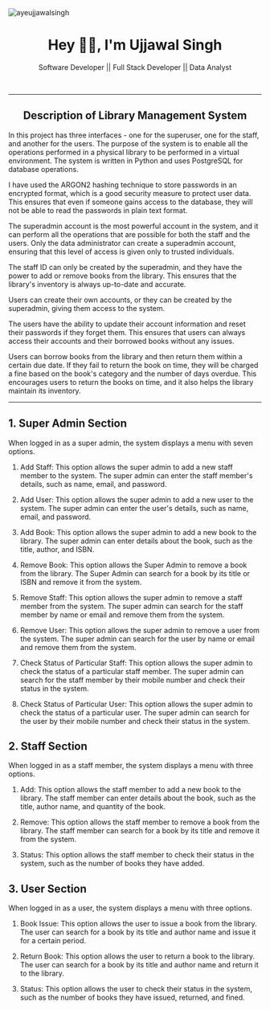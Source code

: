 <img src="https://komarev.com/ghpvc/?username=ayeujjawalsingh&label=Profile%20Visiters&color=0e75b6&style=flat" alt="ayeujjawalsingh" />

<h1 align="center"> Hey 👋🏻, I'm Ujjawal Singh </br> 
</h1>
<p align="center">Software Developer || Full Stack Developer || Data Analyst</p>
<p align="center">
<a href="https://auth.geeksforgeeks.org/user/ayeujjawalsingh/practice" target="_blank"><img alt="" src="https://img.shields.io/badge/GeeksforGeeks-000?logo=GeeksforGeeks&logoColor=2FF200&style=for-the-badge" style="vertical-align:center" /></a>
<a href="https://linkedin.com/in/ayeujjawalsingh" target="_blank"><img alt="" src="https://img.shields.io/badge/LinkedIn-000?logo=linkedin&logoColor=0A66C2&style=for-the-badge" style="vertical-align:center" /></a>
<a href="https://github.com/ayeujjawalsingh" target="_blank"><img alt="" src="https://img.shields.io/badge/Github-000?logo=github&logoColor=f4f9fe&style=for-the-badge" style="vertical-align:center" /></a>
<a href="https://leetcode.com/ayeujjawalsingh/" target="_blank"><img alt="" src="https://img.shields.io/badge/Leetcode-000?logo=leetcode&logoColor=FFF926&style=for-the-badge" style="vertical-align:center" /></a></p>
<hr>
<h2 align="center">Description of Library Management System</h2>

<p>
In this project has three interfaces - one for the superuser, one for the staff, and another for the users. The purpose of the system is to enable all the operations performed in a physical library to be performed in a virtual environment. The system is written in Python and uses PostgreSQL for database operations.

I have used the ARGON2 hashing technique to store passwords in an encrypted format, which is a good security measure to protect user data. This ensures that even if someone gains access to the database, they will not be able to read the passwords in plain text format.

The superadmin account is the most powerful account in the system, and it can perform all the operations that are possible for both the staff and the users. Only the data administrator can create a superadmin account, ensuring that this level of access is given only to trusted individuals.

The staff ID can only be created by the superadmin, and they have the power to add or remove books from the library. This ensures that the library's inventory is always up-to-date and accurate.

Users can create their own accounts, or they can be created by the superadmin, giving them access to the system.

The users have the ability to update their account information and reset their passwords if they forget them. This ensures that users can always access their accounts and their borrowed books without any issues.

Users can borrow books from the library and then return them within a certain due date. If they fail to return the book on time, they will be charged a fine based on the book's category and the number of days overdue. This encourages users to return the books on time, and it also helps the library maintain its inventory.
</p>
<hr>

<!-- <p>
In this Library Management System project, I have implemented a login system with three user types: super admin, staff, and user.
</p> -->

## 1. Super Admin Section

<p>
When logged in as a super admin, the system displays a menu with seven options.

1. Add Staff: This option allows the super admin to add a new staff member to the system. The super admin can enter the staff member's details, such as name, email, and password.
 
2. Add User: This option allows the super admin to add a new user to the system. The super admin can enter the user's details, such as name, email, and password.
 
3. Add Book: This option allows the super admin to add a new book to the library. The super admin can enter details about the book, such as the title, author, and ISBN.
 
4. Remove Book: This option allows the Super Admin to remove a book from the library. The Super Admin can search for a book by its title or ISBN and remove it from the system.
 
5. Remove Staff: This option allows the super admin to remove a staff member from the system. The super admin can search for the staff member by name or email and remove them from the system.
 
6. Remove User: This option allows the super admin to remove a user from the system. The super admin can search for the user by name or email and remove them from the system.
 
7. Check Status of Particular Staff: This option allows the super admin to check the status of a particular staff member. The super admin can search for the staff member by their mobile number and check their status in the system.
 
8. Check Status of Particular User: This option allows the super admin to check the status of a particular user. The super admin can search for the user by their mobile number and check their status in the system.
</p>

## 2. Staff Section

<p>
When logged in as a staff member, the system displays a menu with three options.

1. Add: This option allows the staff member to add a new book to the library. The staff member can enter details about the book, such as the title, author name, and quantity of the book.
 
2. Remove: This option allows the staff member to remove a book from the library. The staff member can search for a book by its title and remove it from the system.
 
3. Status: This option allows the staff member to check their status in the system, such as the number of books they have added.
</p>

## 3. User Section

<p>
When logged in as a user, the system displays a menu with three options.

1. Book Issue: This option allows the user to issue a book from the library. The user can search for a book by its title and author name and issue it for a certain period.
 
2. Return Book: This option allows the user to return a book to the library. The user can search for a book by its title and author name and return it to the library.
 
3. Status: This option allows the user to check their status in the system, such as the number of books they have issued, returned, and fined.
</p>
